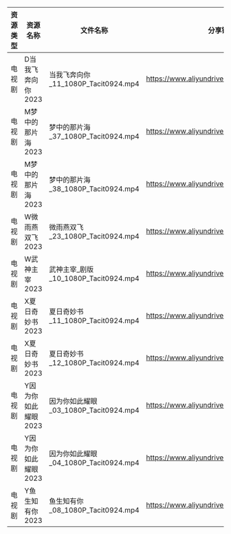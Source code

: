 | 资源类型 | 资源名称         | 文件名称                           | 分享链接                                      | 更新时间       |
| ---- | ------------ | ------------------------------ | ----------------------------------------- | ---------- |
| 电视剧  | D当我飞奔向你2023  | 当我飞奔向你_11_1080P_Tacit0924.mp4  | https://www.aliyundrive.com/s/YhMD33vkgca | 2023-06-19 |
| 电视剧  | M梦中的那片海2023  | 梦中的那片海_37_1080P_Tacit0924.mp4  | https://www.aliyundrive.com/s/FuXhJiJpMjf | 2023-06-19 |
| 电视剧  | M梦中的那片海2023  | 梦中的那片海_38_1080P_Tacit0924.mp4  | https://www.aliyundrive.com/s/FuXhJiJpMjf | 2023-06-19 |
| 电视剧  | W微雨燕双飞2023   | 微雨燕双飞_23_1080P_Tacit0924.mp4   | https://www.aliyundrive.com/s/Uvq8Q8wJXgg | 2023-06-19 |
| 电视剧  | W武神主宰2023    | 武神主宰_剧版_10_1080P_Tacit0924.mp4 | https://www.aliyundrive.com/s/ob4cvT33feM | 2023-06-19 |
| 电视剧  | X夏日奇妙书2023   | 夏日奇妙书_11_1080P_Tacit0924.mp4   | https://www.aliyundrive.com/s/x7rCFpAvm6R | 2023-06-19 |
| 电视剧  | X夏日奇妙书2023   | 夏日奇妙书_12_1080P_Tacit0924.mp4   | https://www.aliyundrive.com/s/x7rCFpAvm6R | 2023-06-19 |
| 电视剧  | Y因为你如此耀眼2023 | 因为你如此耀眼_03_1080P_Tacit0924.mp4 | https://www.aliyundrive.com/s/WLdrmG3sqtA | 2023-06-19 |
| 电视剧  | Y因为你如此耀眼2023 | 因为你如此耀眼_04_1080P_Tacit0924.mp4 | https://www.aliyundrive.com/s/WLdrmG3sqtA | 2023-06-19 |
| 电视剧  | Y鱼生知有你2023   | 鱼生知有你_08_1080P_Tacit0924.mp4   | https://www.aliyundrive.com/s/PtcvTV9b9k4 | 2023-06-19 |
